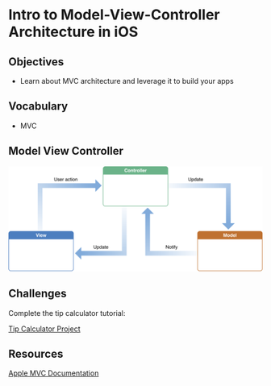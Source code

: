 # Intro to Model-View-Controller Architecture in iOS

## Objectives

- Learn about MVC architecture and leverage it to build your apps

## Vocabulary

- MVC



## Model View Controller

![Apple MVC Diagram](model_view_controller.png)

## Challenges

Complete the tip calculator tutorial:

[Tip Calculator Project]()

## Resources

[Apple MVC Documentation](https://developer.apple.com/library/content/documentation/General/Conceptual/DevPedia-CocoaCore/MVC.html)